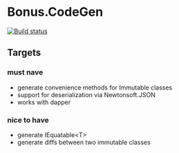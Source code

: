 # Bonus.CodeGen
[![Build status](https://ci.appveyor.com/api/projects/status/lex1rpcfcqt9fpad?svg=true)](https://ci.appveyor.com/project/Bonuspunkt/bonus-codegen)

## Targets
### must nave
- generate convenience methods for Immutable classes
- support for deserialization via Newtonsoft.JSON
- works with dapper

### nice to have
- generate IEquatable&lt;T&gt;
- generate diffs between two immutable classes